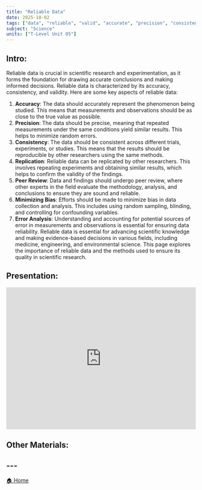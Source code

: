 ```yaml
---
title: "Reliable Data"
date: 2025-10-02
tags: ["data", "reliable", "valid", "accurate", "precision", "consistency", "replication", "peer review", "bias", "error"]
subject: "Science"
units: ["T-Level Unit 05"]
---
```


## Intro:

Reliable data is crucial in scientific research and experimentation, as it forms the foundation for drawing accurate conclusions and making informed decisions. Reliable data is characterized by its accuracy, consistency, and validity. Here are some key aspects of reliable data:
1. **Accuracy**: The data should accurately represent the phenomenon being studied. This means that measurements and observations should be as close to the true value as possible.
2. **Precision**: The data should be precise, meaning that repeated measurements under the same conditions yield similar results. This helps to minimize random errors.
3. **Consistency**: The data should be consistent across different trials, experiments, or studies. This means that the results should be reproducible by other researchers using the same methods.
4. **Replication**: Reliable data can be replicated by other researchers. This involves repeating experiments and obtaining similar results, which helps to confirm the validity of the findings.
5. **Peer Review**: Data and findings should undergo peer review, where other experts in the field evaluate the methodology, analysis, and conclusions to ensure they are sound and reliable.
6. **Minimizing Bias**: Efforts should be made to minimize bias in data collection and analysis. This includes using random sampling, blinding, and controlling for confounding variables.
7. **Error Analysis**: Understanding and accounting for potential sources of error in measurements and observations is essential for ensuring data reliability.
Reliable data is essential for advancing scientific knowledge and making evidence-based decisions in various fields, including medicine, engineering, and environmental science. This page explores the importance of reliable data and the methods used to ensure its quality in scientific research.

## Presentation:

<div style="position: relative; width: 100%; height: 0; padding-top: 75%;">
    <iframe src="https://EngineeringShare.github.io/engineering-hub/presentations/Reliable Data.pdf"
        style="position: absolute; top: 0; left: 0; width: 100%; height: 100%; border: none;">
    </iframe>
</div>

## Other Materials:

## ---

<a href="https://engineeringshare.github.io/engineering-hub">🏠 Home</a>
